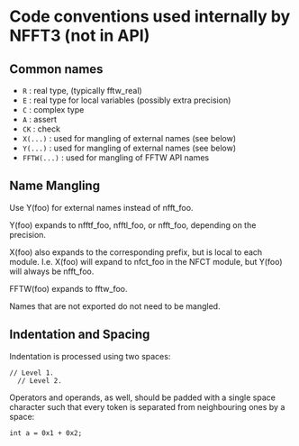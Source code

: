 # Code conventions used internally by NFFT3 (not in API)

## Common names

* `R`          : real type, (typically fftw_real)
* `E`          : real type for local variables (possibly extra precision)
* `C`          : complex type
* `A`          : assert
* `CK`         : check
* `X(...)`     : used for mangling of external names (see below)
* `Y(...)`     : used for mangling of external names (see below)
* `FFTW(...)`  : used for mangling of FFTW API names

## Name Mangling

Use Y(foo) for external names instead of nfft_foo.

Y(foo) expands to nfftf_foo, nfftl_foo, or nfft_foo, depending
on the precision.

X(foo) also expands to the corresponding prefix, but is local 
to each module. I.e. X(foo) will expand to nfct_foo in the 
NFCT module, but Y(foo) will always be nfft_foo.

FFTW(foo) expands to fftw_foo.

Names that are not exported do not need to be mangled.

## Indentation and Spacing

Indentation is processed using two spaces:
```
// Level 1.
  // Level 2.
```

Operators and operands, as well, should be padded with a single space
character such that every token is separated from neighbouring ones by a
space:
```
int a = 0x1 + 0x2;
```
   
